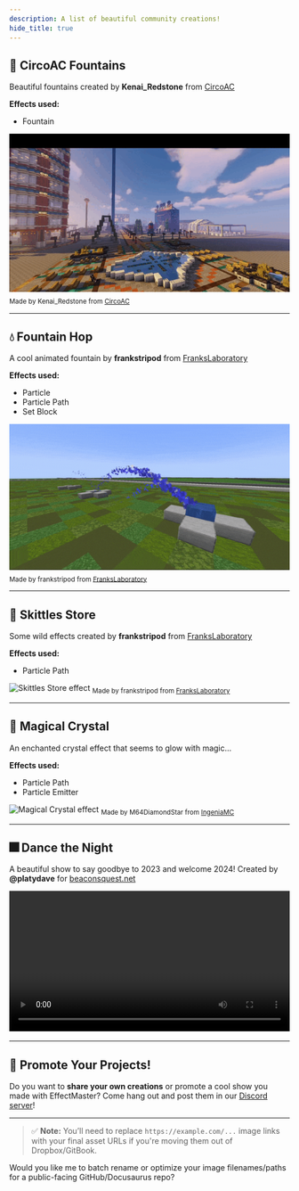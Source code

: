 ```yaml
---
description: A list of beautiful community creations!
hide_title: true
---
```



<DocHeading
icon="mdi:paint-outline"
title="Creations"
description="A list of beautiful community creations!">
</DocHeading>

## 🎡 CircoAC Fountains

Beautiful fountains created by **Kenai\_Redstone** from [CircoAC](https://circoac.com/)

**Effects used:**

* Fountain

![Fountain effect by Kenai\_Redstone from CircoAC](./assets/circoac_fountain.gif) <sub>Made by Kenai\_Redstone
from [CircoAC](https://circoac.com/)</sub>

---

## 💧 Fountain Hop

A cool animated fountain by **frankstripod** from [FranksLaboratory](https://discord.gg/RJhb9ar)

**Effects used:**

* Particle
* Particle Path
* Set Block

![Fountain Hop by frankstripod](./assets/frankslab_fountain_hop.gif) <sub>Made by frankstripod
from [FranksLaboratory](https://discord.gg/RJhb9ar)</sub>

---

## 🌈 Skittles Store

Some wild effects created by **frankstripod** from [FranksLaboratory](https://discord.com/invite/RJhb9ar)

**Effects used:**

* Particle Path

![Skittles Store effect](./assets/frankslab_skittle.gif) <sub>Made by frankstripod
from [FranksLaboratory](https://discord.com/invite/RJhb9ar)</sub>

---

## 🔮 Magical Crystal

An enchanted crystal effect that seems to glow with magic...

**Effects used:**

* Particle Path
* Particle Emitter

![Magical Crystal effect](./assets/ingeniamc_crystal.gif) <sub>Made by M64DiamondStar
from [IngeniaMC](https://discord.gg/qv2vsAsDs8)</sub>

---

## 🎆 Dance the Night

A beautiful show to say goodbye to 2023 and welcome 2024!
Created by **@platydave** for [beaconsquest.net](https://www.beaconsquest.net)

<video width="100%" height="auto" controls>
  <source src="https://cdn.discordapp.com/attachments/1142394395447013437/1190978867142344785/Dance_the_Night.mp4?ex=6624f781&hm=b0f7584a89a85f3896c0bc04b7d8c214c27585b4e4e6f4d40ca75edb0ac1bb49&is=66128281" type="video/mp4" />
  Your browser does not support the video tag.
</video>

---

## 🚀 Promote Your Projects!

Do you want to **share your own creations** or promote a cool show you made with EffectMaster?
Come hang out and post them in our [Discord server](https://discord.com/invite/Scv9afJwXp)!

---

> ✅ **Note:** You’ll need to replace `https://example.com/...` image links with your final asset URLs if you're moving
them out of Dropbox/GitBook.

Would you like me to batch rename or optimize your image filenames/paths for a public-facing GitHub/Docusaurus repo?
